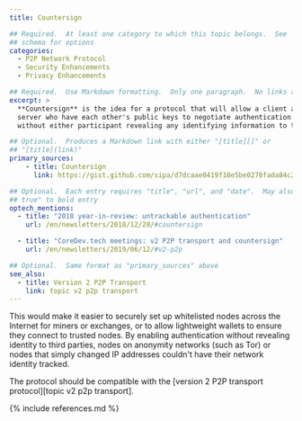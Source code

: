 ```yaml
---
title: Countersign

## Required.  At least one category to which this topic belongs.  See
## schema for options
categories:
  - P2P Network Protocol
  - Security Enhancements
  - Privacy Enhancements

## Required.  Use Markdown formatting.  Only one paragraph.  No links allowed.
excerpt: >
  **Countersign** is the idea for a protocol that will allow a client and
  server who have each other's public keys to negotiate authentication
  without either participant revealing any identifying information to third parties.

## Optional.  Produces a Markdown link with either "[title][]" or
## "[title](link)"
primary_sources:
    - title: Countersign
      link: https://gist.github.com/sipa/d7dcaae0419f10e5be0270fada84c20b

## Optional.  Each entry requires "title", "url", and "date".  May also use "feature:
## true" to bold entry
optech_mentions:
  - title: "2018 year-in-review: untrackable authentication"
    url: /en/newsletters/2018/12/28/#countersign

  - title: "CoreDev.tech meetings: v2 P2P transport and countersign"
    url: /en/newsletters/2019/06/12/#v2-p2p

## Optional.  Same format as "primary_sources" above
see_also:
  - title: Version 2 P2P Transport
    link: topic v2 p2p transport
---
```

This would make it easier to securely set up whitelisted nodes across
the Internet for miners or exchanges, or to allow lightweight wallets
to ensure they connect to trusted nodes.  By enabling authentication
without revealing identity to third parties, nodes on anonymity
networks (such as Tor) or nodes that simply changed IP addresses
couldn't have their network identity tracked.

The protocol should be compatible with the [version 2 P2P transport
protocol][topic v2 p2p transport].

{% include references.md %}
